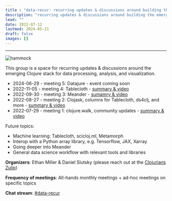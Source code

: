 ```yaml
---
title : "data-recur: recurring updates & discussions around building the emerging data stack"
description: "recurring updates & discussions around building the emerging data stack"
lead: ""
date: 2022-07-12
lastmod: 2024-05-21
draft: false
images: []
---
```


-----------------------------------------------

![hammock](hammock.jpg)


This group is a space for recurring updates & discussions around the emerging Clojure stack for data processing, analysis, and visualization.

* 2024-06-29 - meeting 5: Datajure - event coming soon
* 2022-11-05 - meeting 4: Tablecloth - [summary & video](https://clojureverse.org/t/data-recur-meeting-3-meander-summary-video/)
* 2022-09-30 - meeting 3: Meander - [sumamry & video](https://clojureverse.org/t/data-recur-meeting-4-tablecloth-summary-video/)
* 2022-08-27 - meeting 2: Clojask, columns for Tablecloth, ds4clj, and more - [summary & video](https://clojureverse.org/t/data-recur-meeting-2-clojask-columns-for-tablecloth-summary-video/)
* 2022-07-29 - meeting 1: clojure.walk, community updates - [summary & video](https://clojureverse.org/t/data-recur-meeting-1-clojure-walk-community-updates-summary-video/)

Future topics:
- Machine learning: Tablecloth, scicloj.ml, Metamorph
- Interop with a Python array library, e.g. Tensorflow, JAX, Xarray 
- Going deeper into Meander
- General data science workflow with relevant tools and libraries

**Organizers**: Ethan Miller & Daniel Slutsky (please reach out at the [Clojurians Zulip](https://clojurians.zulipchat.com/))

**Frequency of meetings**: All-hands monthly meetings + ad-hoc meetings on specific topics

**Chat stream**: [#data-recur](https://clojurians.zulipchat.com/#narrow/stream/330726-data-recur)


